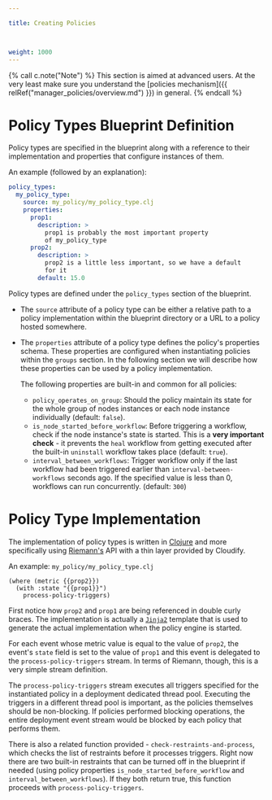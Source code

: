 ```yaml
---

title: Creating Policies



weight: 1000
---
```





{% call c.note("Note") %}
This section is aimed at advanced users. At the very least make sure you understand the [policies mechanism]({{ relRef("manager_policies/overview.md") }}) in general.
{% endcall %}


# Policy Types Blueprint Definition
Policy types are specified in the blueprint along with a reference to their implementation and properties that configure instances of them.

An example (followed by an explanation):
```yaml
policy_types:
  my_policy_type:
    source: my_policy/my_policy_type.clj
    properties:
      prop1:
        description: >
          prop1 is probably the most important property
          of my_policy_type
      prop2:
        description: >
          prop2 is a little less important, so we have a default
          for it
        default: 15.0
```

Policy types are defined under the `policy_types` section of the blueprint.

* The `source` attribute of a policy type can be either a relative path to a policy implementation within the blueprint directory or a URL to a policy hosted somewhere.
* The `properties` attribute of a policy type defines the policy's properties schema. These properties are configured when instantiating policies within the `groups` section. In the following section we will describe how these properties can be used by a policy implementation.

    The following properties are built-in and common for all policies:

    * `policy_operates_on_group`:
        Should the policy maintain its state for the whole group of nodes instances
        or each node instance individually (default: `false`).
    * `is_node_started_before_workflow`:
        Before triggering a workflow, check if the node instance's state is started. This is a **very important check** - it prevents the `heal` workflow from getting executed after the built-in `uninstall` workflow takes place (default: `true`).
    * `interval_between_workflows`:
        Trigger workflow only if the last workflow had been triggered earlier than `interval-between-workflows` seconds ago.
        If the specified value is less than 0, workflows can run concurrently. (default: `300`)

# Policy Type Implementation
The implementation of policy types is written in [Clojure](http://clojure.org/) and more specifically using [Riemann's](http://riemann.io/) API with a thin layer provided by Cloudify.

An example: `my_policy/my_policy_type.clj`
```
(where (metric {{prop2}})
  (with :state "{{prop1}}")
    process-policy-triggers)
```

First notice how `prop2` and `prop1` are being referenced in double curly braces. The implementation is actually a [`Jinja2`](http://jinja.pocoo.org/docs/dev/) template that is used to generate the actual implementation when the policy engine is started.

For each event whose metric value is equal to the value of `prop2`, the event's `state` field is set to the value of `prop1` and this event is delegated to the `process-policy-triggers` stream. In terms of Riemann, though, this is a very simple stream definition.

The `process-policy-triggers` stream executes all triggers specified for the instantiated policy in a deployment dedicated thread pool. Executing the triggers in a different thread pool is important, as the policies themselves should be non-blocking. If policies performed blocking operations, the entire deployment event stream would be blocked by each policy that performs them.

There is also a related function provided - `check-restraints-and-process`, which checks the list of restraints before it processes triggers. Right now there are two built-in restraints that can be turned off in the blueprint if needed (using policy properties `is_node_started_before_workflow` and `interval_between_workflows`). If they both return true, this function proceeds with `process-policy-triggers`.
